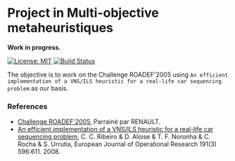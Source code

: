 # Project in Multi-objective metaheuristiques

**Work in progress.**

[![License: MIT](https://img.shields.io/badge/License-MIT-green.svg)](https://opensource.org/licenses/MIT)  [![Build Status](https://travis-ci.org/remi-garcia/RoadefRenaultBrazil.svg?branch=master)](https://travis-ci.org/remi-garcia/RoadefRenaultBrazil)

The objective is to work on the Challenge ROADEF'2005 using `An efficient implementation of a VNS/ILS heuristic for a real-life car sequencing problem` as our basis.

### References
* [Challenge ROADEF'2005](http://www.roadef.org/challenge/2005/fr/index.php), Parrainé par RENAULT.
* [An efficient implementation of a VNS/ILS heuristic for a real-life car sequencing problem](https://doi.org/10.1016/j.ejor.2007.02.003), C. C. Ribeiro & D. Aloise & T. F. Noronha & C. Rocha & S. Urrutia, European Journal of Operational Research 191(3) 596:611. 2008.
